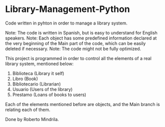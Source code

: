 # Library-Management-Python
Code written in pyhton in order to manage a library system.

Note: The code is written in Spanish, but is easy to understand for English speakers.
Note: Each object has some predefined information declared at the very beginning of the Main part of the code, which can be easily deleted if necessary.
Note: The code might not be fully optimized.

This project is programmed in order to control all the elements of a real library system, mentioned below:
1. Biblioteca (Library it self)
2. Libro (Book)
3. Bibliotecario (Librarian)
4. Usuario (Users of the library)
5. Prestamo (Loans of books to users)

Each of the elements mentioned before are objects, and the Main branch is relating each of them.

Done by Roberto Mindrila.
